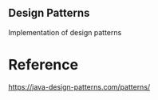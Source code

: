## Design Patterns

Implementation of design patterns


# Reference
https://java-design-patterns.com/patterns/